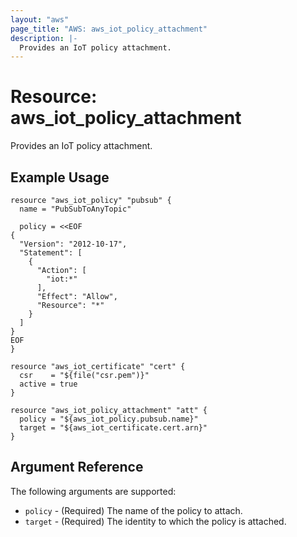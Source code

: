 ```yaml
---
layout: "aws"
page_title: "AWS: aws_iot_policy_attachment"
description: |-
  Provides an IoT policy attachment.
---
```


# Resource: aws_iot_policy_attachment

Provides an IoT policy attachment.

## Example Usage

```hcl
resource "aws_iot_policy" "pubsub" {
  name = "PubSubToAnyTopic"

  policy = <<EOF
{
  "Version": "2012-10-17",
  "Statement": [
    {
      "Action": [
        "iot:*"
      ],
      "Effect": "Allow",
      "Resource": "*"
    }
  ]
}
EOF
}

resource "aws_iot_certificate" "cert" {
  csr    = "${file("csr.pem")}"
  active = true
}

resource "aws_iot_policy_attachment" "att" {
  policy = "${aws_iot_policy.pubsub.name}"
  target = "${aws_iot_certificate.cert.arn}"
}
```

## Argument Reference

The following arguments are supported:

* `policy` - (Required) The name of the policy to attach.
* `target` - (Required) The identity to which the policy is attached.
